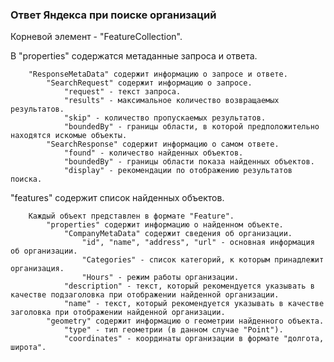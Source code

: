 ### Ответ Яндекса при поиске организаций    

Корневой элемент - "FeatureCollection".

    
В "properties" содержатся метаданные запроса и ответа.

        "ResponseMetaData" содержит информацию о запросе и ответе.
            "SearchRequest" содержит информацию о запросе.
                "request" - текст запроса.
                "results" - максимальное количество возвращаемых результатов.
                "skip" - количество пропускаемых результатов.
                "boundedBy" - границы области, в которой предположительно находятся искомые объекты.
            "SearchResponse" содержит информацию о самом ответе.
                "found" - количество найденных объектов.
                "boundedBy" - границы области показа найденных объектов.
                "display" - рекомендации по отображению результатов поиска.
    
"features" содержит список найденных объектов.

        Каждый объект представлен в формате "Feature".
            "properties" содержит информацию о найденном объекте.
                "CompanyMetaData" содержит сведения об организации.
                    "id", "name", "address", "url" - основная информация об организации.
                    "Categories" - список категорий, к которым принадлежит организация.
                    "Hours" - режим работы организации.
                "description" - текст, который рекомендуется указывать в качестве подзаголовка при отображении найденной организации.
                "name" - текст, который рекомендуется указывать в качестве заголовка при отображении найденной организации.
            "geometry" содержит информацию о геометрии найденного объекта.
                "type" - тип геометрии (в данном случае "Point").
                "coordinates" - координаты организации в формате "долгота, широта".